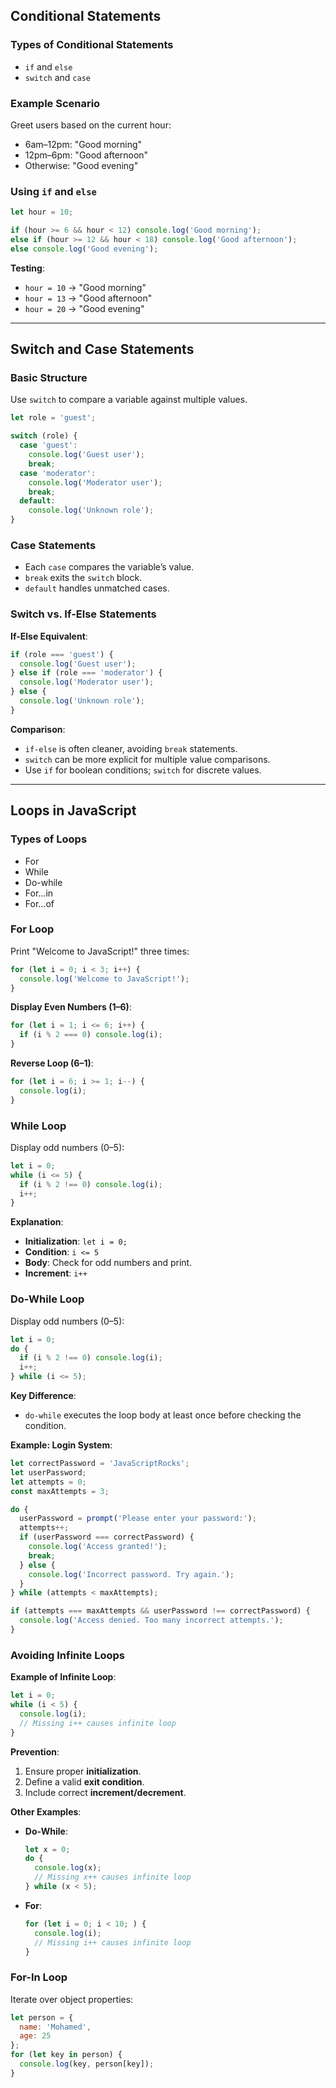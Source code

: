 ## Conditional Statements

### Types of Conditional Statements

- `if` and `else`
- `switch` and `case`

### Example Scenario

Greet users based on the current hour:
- 6am–12pm: "Good morning"
- 12pm–6pm: "Good afternoon"
- Otherwise: "Good evening"

### Using `if` and `else`

```javascript
let hour = 10;

if (hour >= 6 && hour < 12) console.log('Good morning');
else if (hour >= 12 && hour < 18) console.log('Good afternoon');
else console.log('Good evening');
```

**Testing**:
- `hour = 10` → "Good morning"
- `hour = 13` → "Good afternoon"
- `hour = 20` → "Good evening"

---

## Switch and Case Statements

### Basic Structure

Use `switch` to compare a variable against multiple values.

```javascript
let role = 'guest';

switch (role) {
  case 'guest':
    console.log('Guest user');
    break;
  case 'moderator':
    console.log('Moderator user');
    break;
  default:
    console.log('Unknown role');
}
```

### Case Statements

- Each `case` compares the variable’s value.
- `break` exits the `switch` block.
- `default` handles unmatched cases.

### Switch vs. If-Else Statements

**If-Else Equivalent**:
```javascript
if (role === 'guest') {
  console.log('Guest user');
} else if (role === 'moderator') {
  console.log('Moderator user');
} else {
  console.log('Unknown role');
}
```

**Comparison**:
- `if-else` is often cleaner, avoiding `break` statements.
- `switch` can be more explicit for multiple value comparisons.
- Use `if` for boolean conditions; `switch` for discrete values.

---

## Loops in JavaScript

### Types of Loops

- For
- While
- Do-while
- For...in
- For...of

### For Loop

Print "Welcome to JavaScript!" three times:
```javascript
for (let i = 0; i < 3; i++) {
  console.log('Welcome to JavaScript!');
}
```

**Display Even Numbers (1–6)**:
```javascript
for (let i = 1; i <= 6; i++) {
  if (i % 2 === 0) console.log(i);
}
```

**Reverse Loop (6–1)**:
```javascript
for (let i = 6; i >= 1; i--) {
  console.log(i);
}
```

### While Loop

Display odd numbers (0–5):
```javascript
let i = 0;
while (i <= 5) {
  if (i % 2 !== 0) console.log(i);
  i++;
}
```

**Explanation**:
- **Initialization**: `let i = 0;`
- **Condition**: `i <= 5`
- **Body**: Check for odd numbers and print.
- **Increment**: `i++`

### Do-While Loop

Display odd numbers (0–5):
```javascript
let i = 0;
do {
  if (i % 2 !== 0) console.log(i);
  i++;
} while (i <= 5);
```

**Key Difference**:
- `do-while` executes the loop body at least once before checking the condition.

**Example: Login System**:
```javascript
let correctPassword = 'JavaScriptRocks';
let userPassword;
let attempts = 0;
const maxAttempts = 3;

do {
  userPassword = prompt('Please enter your password:');
  attempts++;
  if (userPassword === correctPassword) {
    console.log('Access granted!');
    break;
  } else {
    console.log('Incorrect password. Try again.');
  }
} while (attempts < maxAttempts);

if (attempts === maxAttempts && userPassword !== correctPassword) {
  console.log('Access denied. Too many incorrect attempts.');
}
```

### Avoiding Infinite Loops

**Example of Infinite Loop**:
```javascript
let i = 0;
while (i < 5) {
  console.log(i);
  // Missing i++ causes infinite loop
}
```

**Prevention**:
1. Ensure proper **initialization**.
2. Define a valid **exit condition**.
3. Include correct **increment/decrement**.

**Other Examples**:
- **Do-While**:
  ```javascript
  let x = 0;
  do {
    console.log(x);
    // Missing x++ causes infinite loop
  } while (x < 5);
  ```
- **For**:
  ```javascript
  for (let i = 0; i < 10; ) {
    console.log(i);
    // Missing i++ causes infinite loop
  }
  ```

### For-In Loop

Iterate over object properties:
```javascript
let person = {
  name: 'Mohamed',
  age: 25
};
for (let key in person) {
  console.log(key, person[key]);
}
```